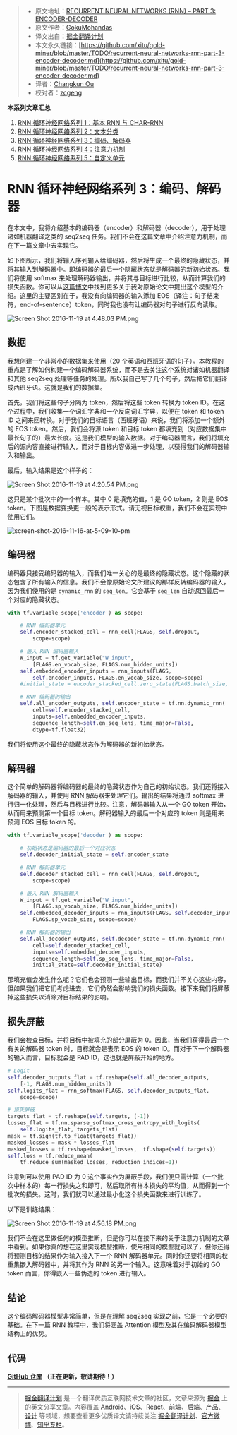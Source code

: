 
> * 原文地址：[RECURRENT NEURAL NETWORKS (RNN) – PART 3: ENCODER-DECODER](https://theneuralperspective.com/2016/11/20/recurrent-neural-networks-rnn-part-3-encoder-decoder/)
> * 原文作者：[GokuMohandas](https://twitter.com/GokuMohandas)
> * 译文出自：[掘金翻译计划](https://github.com/xitu/gold-miner)
> * 本文永久链接：[https://github.com/xitu/gold-miner/blob/master/TODO/recurrent-neural-networks-rnn-part-3-encoder-decoder.md](https://github.com/xitu/gold-miner/blob/master/TODO/recurrent-neural-networks-rnn-part-3-encoder-decoder.md)
> * 译者：[Changkun Ou](https://github.com/changkun)
> * 校对者：[zcgeng](https://github.com/zcgeng)

**本系列文章汇总**

1. [RNN 循环神经网络系列 1：基本 RNN 与 CHAR-RNN](https://github.com/xitu/gold-miner/blob/master/TODO/recurrent-neural-networks-rnn-part-1-basic-rnn-char-rnn.md)
2. [RNN 循环神经网络系列 2：文本分类](https://github.com/xitu/gold-miner/blob/master/TODO/recurrent-neural-networks-rnn-part-2-text-classification.md)
3. [RNN 循环神经网络系列 3：编码、解码器](https://github.com/xitu/gold-miner/blob/master/TODO/recurrent-neural-networks-rnn-part-3-encoder-decoder.md)
4. [RNN 循环神经网络系列 4：注意力机制](https://github.com/xitu/gold-miner/blob/master/TODO/recurrent-neural-network-rnn-part-4-attentional-interfaces.md)
5. [RNN 循环神经网络系列 5：自定义单元](https://github.com/xitu/gold-miner/blob/master/TODO/recurrent-neural-network-rnn-part-5-custom-cells.md)

# RNN 循环神经网络系列 3：编码、解码器

在本文中，我将介绍基本的编码器（encoder）和解码器（decoder），用于处理诸如机器翻译之类的 seq2seq 任务。我们不会在这篇文章中介绍注意力机制，而在下一篇文章中去实现它。

如下图所示，我们将输入序列输入给编码器，然后将生成一个最终的隐藏状态，并将其输入到解码器中。即编码器的最后一个隐藏状态就是解码器的新初始状态。我们将使用 softmax 来处理解码器输出，并将其与目标进行比较，从而计算我们的损失函数。你可以从[这篇博文](https://theneuralperspective.com/2016/10/02/sequence-to-sequence-learning-with-neural-network/)中找到更多关于我对原始论文中提出这个模型的介绍。这里的主要区别在于，我没有向编码器的输入添加 EOS（译注：句子结束符，end-of-sentence）token，同时我也没有让编码器对句子进行反向读取。

![Screen Shot 2016-11-19 at 4.48.03 PM.png](https://theneuralperspective.files.wordpress.com/2016/11/screen-shot-2016-11-19-at-4-48-03-pm.png?w=620)

## 数据

我想创建一个非常小的数据集来使用（20 个英语和西班牙语的句子）。本教程的重点是了解如何构建一个编码解码器系统，而不是去关注这个系统对诸如机器翻译和其他 seq2seq 处理等任务的处理。所以我自己写了几个句子，然后把它们翻译成西班牙语。这就是我们的数据集。

首先，我们将这些句子分隔为 token，然后将这些 token 转换为 token ID。在这个过程中，我们收集一个词汇字典和一个反向词汇字典，以便在 token 和 token ID 之间来回转换。对于我们的目标语言（西班牙语）来说，我们将添加一个额外的 EOS token。然后，我们会将源 token 和目标 token 都填充到（对应数据集中最长句子的）最大长度。这是我们模型的输入数据。对于编码器而言，我们将填充后的源内容直接进行输入，而对于目标内容做进一步处理，以获得我们的解码器输入和输出。

最后，输入结果是这个样子的：

![Screen Shot 2016-11-19 at 4.20.54 PM.png](https://theneuralperspective.files.wordpress.com/2016/11/screen-shot-2016-11-19-at-4-20-54-pm.png?w=620)

这只是某个批次中的一个样本。其中 0 是填充的值，1 是 GO token，2 则是 EOS token。下图是数据变换更一般的表示形式。请无视目标权重，我们不会在实现中使用它们。

![screen-shot-2016-11-16-at-5-09-10-pm](https://theneuralperspective.files.wordpress.com/2016/10/screen-shot-2016-11-16-at-5-09-10-pm.png?w=620)

## 编码器

编码器只接受编码器的输入，而我们唯一关心的是最终的隐藏状态。这个隐藏的状态包含了所有输入的信息。我们不会像原始论文所建议的那样反转编码器的输入，因为我们使用的是 `dynamic_rnn` 的 `seq_len`。它会基于 `seq_len` 自动返回最后一个对应的隐藏状态。

```python
with tf.variable_scope('encoder') as scope:

    # RNN 编码器单元
    self.encoder_stacked_cell = rnn_cell(FLAGS, self.dropout,
        scope=scope)

    # 嵌入 RNN 编码器输入
    W_input = tf.get_variable("W_input",
        [FLAGS.en_vocab_size, FLAGS.num_hidden_units])
    self.embedded_encoder_inputs = rnn_inputs(FLAGS,
        self.encoder_inputs, FLAGS.en_vocab_size, scope=scope)
    #initial_state = encoder_stacked_cell.zero_state(FLAGS.batch_size, tf.float32)

    # RNN 编码器的输出
    self.all_encoder_outputs, self.encoder_state = tf.nn.dynamic_rnn(
        cell=self.encoder_stacked_cell,
        inputs=self.embedded_encoder_inputs,
        sequence_length=self.en_seq_lens, time_major=False,
        dtype=tf.float32)
```

我们将使用这个最终的隐藏状态作为解码器的新初始状态。

## 解码器

这个简单的解码器将编码器的最终的隐藏状态作为自己的初始状态。我们还将接入解码器的输入，并使用 RNN 解码器来处理它们。输出的结果将通过 softmax 进行归一化处理，然后与目标进行比较。注意，解码器输入从一个 GO token 开始，从而用来预测第一个目标 token。解码器输入的最后一个对应的 token 则是用来预测 EOS 目标 token 的。

```python
with tf.variable_scope('decoder') as scope:

    # 初始状态是编码器的最后一个对应状态
    self.decoder_initial_state = self.encoder_state

    # RNN 解码器单元
    self.decoder_stacked_cell = rnn_cell(FLAGS, self.dropout,
        scope=scope)

    # 嵌入 RNN 解码器输入
    W_input = tf.get_variable("W_input",
        [FLAGS.sp_vocab_size, FLAGS.num_hidden_units])
    self.embedded_decoder_inputs = rnn_inputs(FLAGS, self.decoder_inputs,
        FLAGS.sp_vocab_size, scope=scope)

    # RNN 解码器的输出
    self.all_decoder_outputs, self.decoder_state = tf.nn.dynamic_rnn(
        cell=self.decoder_stacked_cell,
        inputs=self.embedded_decoder_inputs,
        sequence_length=self.sp_seq_lens, time_major=False,
        initial_state=self.decoder_initial_state)
```

那填充值会发生什么呢？它们也会预测一些输出目标，而我们并不关心这些内容，但如果我们把它们考虑进去，它们仍然会影响我们的损失函数。接下来我们将屏蔽掉这些损失以消除对目标结果的影响。

## 损失屏蔽

我们会检查目标，并将目标中被填充的部分屏蔽为 0。因此，当我们获得最后一个有关的解码器 token 时，目标就会是表示 EOS 的 token ID。而对于下一个解码器的输入而言，目标就会是 PAD ID，这也就是屏蔽开始的地方。

```python
# Logit
self.decoder_outputs_flat = tf.reshape(self.all_decoder_outputs,
    [-1, FLAGS.num_hidden_units])
self.logits_flat = rnn_softmax(FLAGS, self.decoder_outputs_flat,
    scope=scope)

# 损失屏蔽
targets_flat = tf.reshape(self.targets, [-1])
losses_flat = tf.nn.sparse_softmax_cross_entropy_with_logits(
    self.logits_flat, targets_flat)
mask = tf.sign(tf.to_float(targets_flat))
masked_losses = mask * losses_flat
masked_losses = tf.reshape(masked_losses,  tf.shape(self.targets))
self.loss = tf.reduce_mean(
    tf.reduce_sum(masked_losses, reduction_indices=1))
```

注意到可以使用 PAD ID 为 0 这个事实作为屏蔽手段，我们便只需计算（一个批次中样本的）每一行损失之和即可，然后取所有样本损失的平均值，从而得到一个批次的损失。这时，我们就可以通过最小化这个损失函数来进行训练了。

以下是训练结果：

![Screen Shot 2016-11-19 at 4.56.18 PM.png](https://theneuralperspective.files.wordpress.com/2016/11/screen-shot-2016-11-19-at-4-56-18-pm.png?w=620)

我们不会在这里做任何的模型推断，但是你可以在接下来的关于注意力机制的文章中看到。如果你真的想在这里实现模型推断，使用相同的模型就可以了，但你还得将预测目标的结果作为输入接入下一个 RNN 解码器单元。同时你还要将相同的权重集嵌入解码器中，并将其作为 RNN 的另一个输入。这意味着对于初始的 GO token 而言，你得嵌入一些伪造的 token 进行输入。

## 结论

这个编码解码器模型非常简单，但是在理解 seq2seq 实现之前，它是一个必要的基础。在下一篇 RNN 教程中，我们将涵盖 Attention 模型及其在编码解码器模型结构上的优势。

## **代码**

**[GitHub 仓库](https://github.com/ajarai/the-neural-perspective/tree/master/recurrent-neural-networks/char_rnn) （正在更新，敬请期待！）**

---

> [掘金翻译计划](https://github.com/xitu/gold-miner) 是一个翻译优质互联网技术文章的社区，文章来源为 [掘金](https://juejin.im) 上的英文分享文章。内容覆盖 [Android](https://github.com/xitu/gold-miner#android)、[iOS](https://github.com/xitu/gold-miner#ios)、[React](https://github.com/xitu/gold-miner#react)、[前端](https://github.com/xitu/gold-miner#前端)、[后端](https://github.com/xitu/gold-miner#后端)、[产品](https://github.com/xitu/gold-miner#产品)、[设计](https://github.com/xitu/gold-miner#设计) 等领域，想要查看更多优质译文请持续关注 [掘金翻译计划](https://github.com/xitu/gold-miner)、[官方微博](http://weibo.com/juejinfanyi)、[知乎专栏](https://zhuanlan.zhihu.com/juejinfanyi)。
